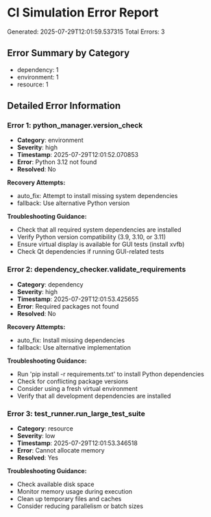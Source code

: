 # CI Simulation Error Report
Generated: 2025-07-29T12:01:59.537315
Total Errors: 3

## Error Summary by Category

- dependency: 1
- environment: 1
- resource: 1

## Detailed Error Information

### Error 1: python_manager.version_check
- **Category**: environment
- **Severity**: high
- **Timestamp**: 2025-07-29T12:01:52.070853
- **Error**: Python 3.12 not found
- **Resolved**: No

**Recovery Attempts:**

- auto_fix: Attempt to install missing system dependencies
- fallback: Use alternative Python version

**Troubleshooting Guidance:**

- Check that all required system dependencies are installed
- Verify Python version compatibility (3.9, 3.10, or 3.11)
- Ensure virtual display is available for GUI tests (install xvfb)
- Check Qt dependencies if running GUI-related tests

### Error 2: dependency_checker.validate_requirements
- **Category**: dependency
- **Severity**: high
- **Timestamp**: 2025-07-29T12:01:53.425655
- **Error**: Required packages not found
- **Resolved**: No

**Recovery Attempts:**

- auto_fix: Install missing dependencies
- fallback: Use alternative implementation

**Troubleshooting Guidance:**

- Run 'pip install -r requirements.txt' to install Python dependencies
- Check for conflicting package versions
- Consider using a fresh virtual environment
- Verify that all development dependencies are installed

### Error 3: test_runner.run_large_test_suite
- **Category**: resource
- **Severity**: low
- **Timestamp**: 2025-07-29T12:01:53.346518
- **Error**: Cannot allocate memory
- **Resolved**: Yes

**Troubleshooting Guidance:**

- Check available disk space
- Monitor memory usage during execution
- Clean up temporary files and caches
- Consider reducing parallelism or batch sizes
